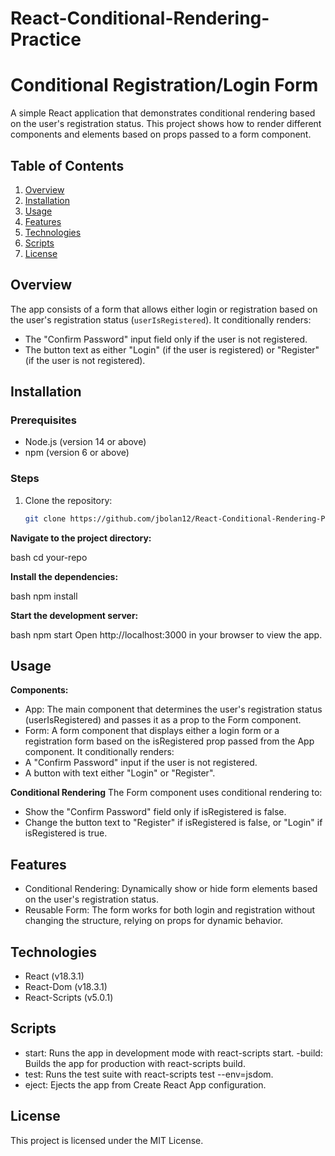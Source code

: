 # React-Conditional-Rendering-Practice

# Conditional Registration/Login Form

A simple React application that demonstrates conditional rendering based on the user's registration status. This project shows how to render different components and elements based on props passed to a form component.

## Table of Contents

1. [Overview](#overview)
2. [Installation](#installation)
3. [Usage](#usage)
4. [Features](#features)
5. [Technologies](#technologies)
6. [Scripts](#scripts)
7. [License](#license)

## Overview

The app consists of a form that allows either login or registration based on the user's registration status (`userIsRegistered`). It conditionally renders:
- The "Confirm Password" input field only if the user is not registered.
- The button text as either "Login" (if the user is registered) or "Register" (if the user is not registered).

## Installation

### Prerequisites

- Node.js (version 14 or above)
- npm (version 6 or above)

### Steps

1. Clone the repository:

   ```bash
   git clone https://github.com/jbolan12/React-Conditional-Rendering-Practice.git

**Navigate to the project directory:**

bash
cd your-repo

**Install the dependencies:**

bash
npm install

**Start the development server:**

bash
npm start
Open http://localhost:3000 in your browser to view the app.

## Usage

**Components:**

- App: The main component that determines the user's registration status (userIsRegistered) and passes it as a prop to the Form component.
- Form: A form component that displays either a login form or a registration form based on the isRegistered prop passed from the App component. It conditionally renders:
- A "Confirm Password" input if the user is not registered.
- A button with text either "Login" or "Register".

**Conditional Rendering**
The Form component uses conditional rendering to:

- Show the "Confirm Password" field only if isRegistered is false.
- Change the button text to "Register" if isRegistered is false, or "Login" if isRegistered is true.

## Features
- Conditional Rendering: Dynamically show or hide form elements based on the user's registration status.
- Reusable Form: The form works for both login and registration without changing the structure, relying on props for dynamic behavior.


## Technologies
- React (v18.3.1)
- React-Dom (v18.3.1)
- React-Scripts (v5.0.1)


## Scripts
- start: Runs the app in development mode with react-scripts start.
-build: Builds the app for production with react-scripts build.
- test: Runs the test suite with react-scripts test --env=jsdom.
- eject: Ejects the app from Create React App configuration.

## License
This project is licensed under the MIT License.
